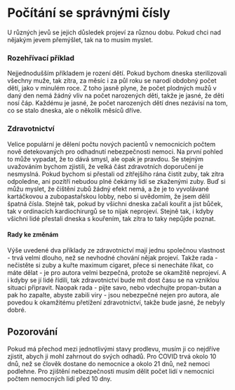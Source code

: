 # Počítání se správnými čísly

U různých jevů se jejich důsledek projeví za různou dobu. Pokud chci nad nějakým jevem přemýšlet, tak na to musím myslet.

### Rozehřívací příklad

Nejjednodušším příkladem je rození dětí. Pokud bychom dneska sterilizovali všechny muže, tak zítra, za měsíc i za půl roku se narodí obdobný počet dětí, jako v minulém roce. Z toho jasně plyne, že počet plodných mužů v daný den nemá žádný vliv na počet narozených děti, takže je jasné, že děti nosí čáp. Každému je jasné, že počet narozených dětí dnes nezávisí na tom, co se stalo dneska, ale o několik měsíců dříve.

### Zdravotnictví

Velice populární je dělení počtu nových pacientů v nemocnicích počtem nově detekovaných pro odhadnutí nebezpečnosti nemoci. Na první pohled to může vypadat, že to dává smysl, ale opak je pravdou. Se stejným uvažováním bychom zjistili, že velká část zdravotních doporučení je nesmyslná. Pokud bychom si přestali od zítřejšího rána čistit zuby, tak zítra odpoledne, ani pozítří nebudou plné čekárny lidí se zkaženými zuby. Buď si můžu myslet, že čištění zubů žádný efekt nemá, a že je to vyvolávané kartáčkovou a zubopastařskou lobby, nebo si uvědomím, že jsem dělil špatná čísla. Stejně tak, pokud by všichni dneska začali kouřit a jíst bůček, tak v ordinacích kardiochirurgů se to nijak neprojeví. Stejně tak, i kdyby všichni lidé přestali dneska s kouřením, tak zítra to taky nepůjde poznat.

#### Rady ke změnám

Výše uvedené dva příklady ze zdravotnictví mají jednu společnou vlastnost - trvá velmi dlouho, než se nevhodné chování nějak projeví. Takže rada - nečistěte si zuby a kuřte maximum cigaret, přece si nenecháte říkat, co máte dělat - je pro autora velmi bezpečná, protože se okamžitě neprojeví. A i kdyby se jí lidé řídili, tak zdravotnictví bude mít dost času se na vzniklou situaci připravit. Naopak rada - pijte savo, nebo vdechujte propan-butan a pak ho zapalte, abyste zabili viry - jsou nebezpečné nejen pro autora, ale povedou k okamžitému přetížení zdravotnictví, takže bude jasné, že nebyly dobré.

## Pozorování

Pokud má přechod mezi jednotlivými stavy prodlevu, musím ji co nejdříve zjistit, abych ji mohl zahrnout do svých odhadů. Pro COVID trvá okolo 10 dnů, než se člověk dostane do nemocnice a okolo 21 dnů, než nemoci podlehne. Pro zjištění nebezpečnosti musím dělit počet lidí v nemocnici počtem nemocných lidí před 10 dny.


